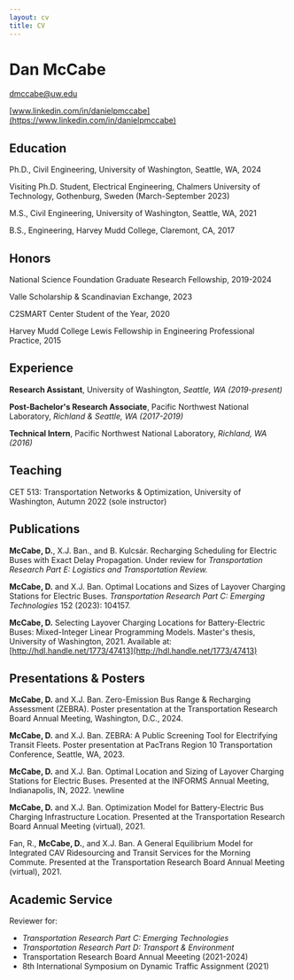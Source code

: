 ```yaml
---
layout: cv
title: CV
---
```


# Dan McCabe
[dmccabe@uw.edu](mailto:dmccabe@uw.edu)

[www.linkedin.com/in/danielpmccabe](https://www.linkedin.com/in/danielpmccabe)

## Education
Ph.D., Civil Engineering, University of Washington, Seattle, WA, 2024

Visiting Ph.D. Student, Electrical Engineering, Chalmers University of Technology, Gothenburg, Sweden (March-September 2023)

M.S., Civil Engineering, University of Washington, Seattle, WA, 2021

B.S., Engineering, Harvey Mudd College, Claremont, CA, 2017

## Honors
National Science Foundation Graduate Research Fellowship, 2019-2024

Valle Scholarship & Scandinavian Exchange, 2023

C2SMART Center Student of the Year, 2020

Harvey Mudd College Lewis Fellowship in Engineering Professional Practice, 2015

## Experience
**Research Assistant**, University of Washington, *Seattle, WA (2019-present)*

**Post-Bachelor's Research Associate**, Pacific Northwest National Laboratory, *Richland & Seattle, WA (2017-2019)*

**Technical Intern**, Pacific Northwest National Laboratory, *Richland, WA (2016)*

## Teaching
CET 513: Transportation Networks & Optimization, University of Washington, Autumn 2022 (sole instructor)

## Publications
**McCabe, D.**, X.J. Ban., and B. Kulcsár. Recharging Scheduling for Electric Buses with Exact Delay Propagation. Under review for *Transportation Research Part E: Logistics and Transportation Review.*

**McCabe, D.** and X.J. Ban. Optimal Locations and Sizes of Layover Charging Stations for Electric Buses. *Transportation Research Part C: Emerging Technologies* 152 (2023): 104157. 

**McCabe, D.** Selecting Layover Charging Locations for Battery-Electric Buses: Mixed-Integer Linear Programming Models. Master's thesis, University of Washington, 2021. Available at: [http://hdl.handle.net/1773/47413](http://hdl.handle.net/1773/47413)

## Presentations & Posters
**McCabe, D.** and X.J. Ban. Zero-Emission Bus Range & Recharging Assessment (ZEBRA). Poster presentation at the Transportation Research Board Annual Meeting, Washington, D.C., 2024.

**McCabe, D.** and X.J. Ban. ZEBRA: A Public Screening Tool for Electrifying Transit Fleets. Poster presentation at PacTrans Region 10 Transportation Conference, Seattle, WA, 2023.

**McCabe, D.** and X.J. Ban. Optimal Location and Sizing of Layover Charging Stations for Electric Buses. Presented at the INFORMS Annual Meeting, Indianapolis, IN, 2022. \newline

**McCabe, D.** and X.J. Ban. Optimization Model for Battery-Electric Bus Charging Infrastructure Location. Presented at the Transportation Research Board Annual Meeting (virtual), 2021.

Fan, R., **McCabe, D.**, and X.J. Ban. A General Equilibrium Model for Integrated CAV Ridesourcing and Transit Services for the Morning Commute. Presented at the Transportation Research Board Annual Meeting (virtual), 2021.

## Academic Service
Reviewer for:
* *Transportation Research Part C: Emerging Technologies*
* *Transportation Research Part D: Transport & Environment*
* Transportation Research Board Annual Meeeting (2021-2024)
* 8th International Symposium on Dynamic Traffic Assignment (2021)

